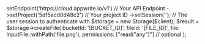 <?php

use Appwrite\Client;
use Appwrite\InputFile;
use Appwrite\Services\Storage;

$client = (new Client())
    ->setEndpoint('https://cloud.appwrite.io/v1') // Your API Endpoint
    ->setProject('5df5acd0d48c2') // Your project ID
    ->setSession(''); // The user session to authenticate with

$storage = new Storage($client);

$result = $storage->createFile(
    bucketId: '[BUCKET_ID]',
    fileId: '[FILE_ID]',
    file: InputFile::withPath('file.png'),
    permissions: ["read("any")"] // optional
);